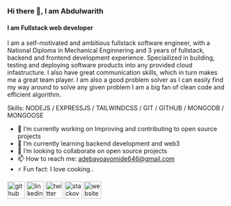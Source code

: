 ### Hi there 👋, I am Abdulwarith
#### I am Fullstack web developer
I am a self-motivated and ambitious fullstack software engineer, with a National Diploma in Mechanical Enginnering and 3 years of fullstack, backend and frontend development experience.
Speciailized in building, testing and deploying software products into any provided cloud infastructure.
I also have great communication skills, which in turn makes me a great team player.
I am also a good problem solver as I can easily find my way around to solve any given problem
I am a big fan of clean code and efficient algorithm.

Skills: NODEJS / EXPRESSJS / TAILWINDCSS / GIT / GITHUB / MONGODB / MONGOOSE

- 🔭 I’m currently working on Improving and contributing to open source projects 
- 🌱 I’m currently learning backend development and web3 
- 👯 I’m looking to collaborate on open source projects 
- 📫 How to reach me: adebayoayomide646@gmail.com 
- ⚡ Fun fact: I love cooking.. 


[<img src='https://cdn.jsdelivr.net/npm/simple-icons@3.0.1/icons/github.svg' alt='github' height='40'>](https://github.com/https://github.com/abdulwarith001)  [<img src='https://cdn.jsdelivr.net/npm/simple-icons@3.0.1/icons/linkedin.svg' alt='linkedin' height='40'>](https://www.linkedin.com/in/abdulwarith1/)  [<img src='https://cdn.jsdelivr.net/npm/simple-icons@3.0.1/icons/twitter.svg' alt='twitter' height='40'>](https://twitter.com/abdulwarith__)  [<img src='https://cdn.jsdelivr.net/npm/simple-icons@3.0.1/icons/stackoverflow.svg' alt='stackoverflow' height='40'>](https://stackoverflow.com/users/19726155/abdulwahab-abdulwarith)  [<img src='https://cdn.jsdelivr.net/npm/simple-icons@3.0.1/icons/icloud.svg' alt='website' height='40'>](abdulwarith.netlify.app)  

